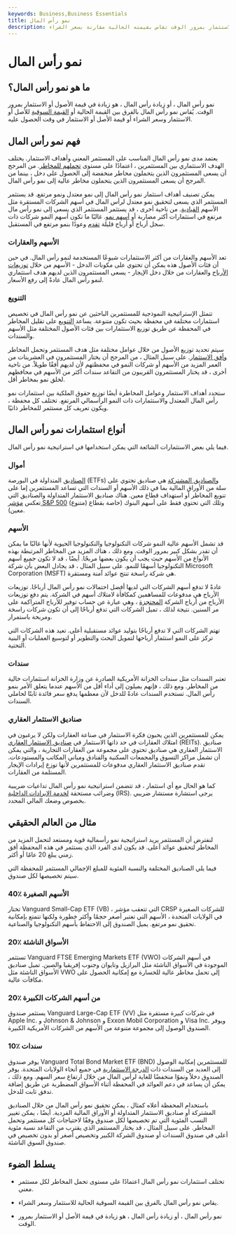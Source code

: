 ```yaml
---
keywords: Business,Business Essentials
title: نمو رأس المال
description: نمو رأس المال هو زيادة في قيمة الأصل أو الاستثمار بمرور الوقت تقاس بقيمته الحالية مقارنة بسعر الشراء.
---
```


# نمو رأس المال
## ما هو نمو رأس المال؟

نمو رأس المال ، أو زيادة رأس المال ، هو زيادة في قيمة الأصول أو الاستثمار بمرور الوقت. يُقاس نمو رأس المال بالفرق بين القيمة الحالية أو [القيمة السوقية](/marketvalue) للأصل أو الاستثمار وسعر الشراء أو قيمة الأصل أو الاستثمار في وقت الحصول عليه.

## فهم نمو رأس المال

يعتمد مدى نمو رأس المال المناسب على المستثمر المعني وأهداف الاستثمار. يختلف الهدف الاستثماري بين المستثمرين ، اعتمادًا على مستوى [تحملهم للمخاطر](/risktolerance). من المرجح أن يسعى المستثمرون الذين يتحملون مخاطر منخفضة إلى الحصول على دخل ، بينما من المرجح أن يسعى المستثمرون الذين يتحملون مخاطر عالية إلى نمو رأس المال.

يمكن تصنيف أهداف استثمار نمو رأس المال إلى نمو معتدل ونمو مرتفع. قد يستثمر المستثمر الذي يسعى لتحقيق نمو معتدل لرأس المال في أسهم الشركات المستقرة مثل الأسهم [القيادية](/bluechip). من ناحية أخرى ، قد يستثمر المستثمر الذي يسعى إلى نمو رأس مال مرتفع في استثمارات أكثر مضاربة أو [أسهم نمو](/growthstock). غالبًا ما تكون أسهم النمو شركات ذات سجل أرباح أو أرباح قليلة [تقدم](/earnings) وعودًا بنمو مرتفع في المستقبل.

### الأسهم والعقارات

تعد الأسهم والعقارات من أكثر الاستثمارات شيوعًا المستخدمة لنمو رأس المال. في حين أن فئات الأصول هذه يمكن أن تحتوي على مكونات الدخل - الأسهم من خلال [توزيعات الأرباح](/dividend) والعقارات من خلال دخل الإيجار - يسعى المستثمرون الذين لديهم هدف استثماري لنمو رأس المال عادةً إلى رفع الأسعار.

### التنويع

تتمثل الإستراتيجية النموذجية للمستثمرين الباحثين عن نمو رأس المال في تخصيص استثمارات مختلفة في محفظة بحيث تكون متنوعة. يساعد [التنويع](/diversification) على تقليل المخاطر في المحفظة عن طريق توزيع الاستثمارات بين فئات الأصول المختلفة مثل الأسهم والسندات.

سيتم تحديد توزيع الأصول من خلال عوامل مختلفة مثل هدف المستثمر وتحمل المخاطر [وأفق الاستثمار](/investment_horizon). على سبيل المثال ، من المرجح أن يختار المستثمرون في العشرينات من العمر المزيد من الأسهم أو شركات النمو في محفظتهم لأن لديهم أفقًا طويلاً. من ناحية أخرى ، قد يختار المستثمرون القريبون من التقاعد سندات أكثر من الأسهم في محافظهم لخلق نمو بمخاطر أقل.

ستحدد أهداف الاستثمار وعوامل المخاطرة أيضًا توزيع حقوق الملكية بين استثمارات نمو رأس المال المعتدل والاستثمارات ذات النمو الرأسمالي المرتفع. تختلف كل محفظة ، ويكون تعريف كل مستثمر للمخاطر ذاتيًا.

## أنواع استثمارات نمو رأس المال

فيما يلي بعض الاستثمارات الشائعة التي يمكن استخدامها في استراتيجية نمو رأس المال.

### أموال

[الصناديق](/etf) المتداولة في البورصة (ETFs) [والصناديق المشتركة](/mutualfund) هي صناديق تحتوي على سلة من الأوراق المالية بما في ذلك الأسهم أو السندات التي تساعد المستثمرين إما على تنويع المخاطر أو استهداف قطاع معين. هناك صناديق الاستثمار المتداولة والصناديق التي تعكس [مؤشر S&P 500](/sp500) (متنوع) وتلك التي تحتوي فقط على أسهم البنوك (خاصة بقطاع معين).

### الأسهم

قد تشمل الأسهم عالية النمو شركات التكنولوجيا والتكنولوجيا الحيوية لأنها غالبًا ما يمكن أن تقدر بشكل كبير بمرور الوقت. ومع ذلك ، هناك المزيد من المخاطر المرتبطة بهذه الأنواع من الأسهم حيث يجب أن يكون بعضها مربحًا. أيضًا ، قد لا تكون جميع أسهم التكنولوجيا أسهمًا للنمو. على سبيل المثال ، قد يجادل البعض بأن شركة Microsoft Corporation (MSFT) هي شركة راسخة تنتج عوائد آمنة ومستقرة.

عادةً لا تدفع أسهم الشركات التي لديها أفضل احتمالات نمو رأس المال أرباحًا. توزيعات الأرباح هي مدفوعات للمساهمين كمكافأة لامتلاك أسهم في الشركة. يتم دفع توزيعات الأرباح من أرباح الشركة [المحتجزة](/retainedearnings) ، وهي عبارة عن حساب توفير للأرباح المتراكمة على مر السنين. نتيجة لذلك ، تميل الشركات التي تدفع أرباحًا إلى أن تكون شركات راسخة ومربحة باستمرار.

تهتم الشركات التي لا تدفع أرباحًا بتوليد عوائد مستقبلية أعلى. تعيد هذه الشركات التي تركز على النمو استثمار أرباحها لتمويل البحث والتطوير أو لتوسيع العمليات أو البنية التحتية.

### سندات

تعتبر السندات مثل سندات الخزانة الأمريكية الصادرة عن وزارة الخزانة استثمارات خالية من المخاطر. ومع ذلك ، فإنهم يميلون إلى أداء أقل من الأسهم عندما يتعلق الأمر بنمو رأس المال. تستخدم السندات عادةً للدخل لأن معظمها يدفع سعر فائدة ثابتًا لحاملي السندات.

### صناديق الاستثمار العقاري

يمكن للمستثمرين الذين يحبون فكرة الاستثمار في صناعة العقارات ولكن لا يرغبون في امتلاك العقارات في حد ذاتها الاستثمار في [صناديق الاستثمار العقاري](/reit) (REITs). صناديق الاستثمار العقاري هي صناديق تحتوي على مجموعة من العقارات التجارية ، والتي يمكن أن تشمل مراكز التسوق والمجمعات السكنية والفنادق ومباني المكاتب والمستودعات. تقدم صناديق الاستثمار العقاري مدفوعات للمستثمرين لأنها توزع إيرادات الإيجار المستلمة من العقارات.

كما هو الحال مع أي استثمار ، قد تتضمن استراتيجية نمو رأس المال تداعيات ضريبية وضرائب مستحقة [لخدمة الإيرادات الداخلية](/irs) (IRS). يرجى استشارة مستشار ضريبي بخصوص وضعك المالي المحدد.

## مثال من العالم الحقيقي

لنفترض أن المستثمر يريد استراتيجية نمو رأسمالية قوية ومستعد لتحمل المزيد من المخاطر لتحقيق عوائد أعلى. قد يكون لدى الفرد الذي يستثمر في هذه المحفظة أفق زمني يبلغ 20 عامًا أو أكثر.

فيما يلي الصناديق المختلفة والنسبة المئوية للمبلغ الإجمالي المستثمر للمحفظة التي سيتم تخصيصها لكل صندوق.

### 40٪ الأسهم الصغيرة

تختار Vanguard Small-Cap ETF (VB) ، التي تتعقب مؤشر CRSP للشركات الصغيرة في الولايات المتحدة ، الأسهم التي تعتبر أصغر حجمًا وأكثر خطورة ولكنها تتمتع بإمكانية تحقيق نمو مرتفع. يميل الصندوق إلى الاحتفاظ بأسهم التكنولوجيا والصناعية.

### 20٪ الأسواق الناشئة

تستثمر Vanguard FTSE Emerging Markets ETF (VWO) في أسهم الشركات الموجودة في الأسواق الناشئة مثل البرازيل وتايوان وجنوب إفريقيا والصين. تميل صناديق الأسواق الناشئة مثل VWO إلى تحمل مخاطر عالية للخسارة مع إمكانية الحصول على مكافآت عالية.

### 20٪ من أسهم الشركات الكبيرة

يستثمر صندوق Vanguard Large-Cap ETF (VV) في شركات كبيرة مستقرة مثل Apple Inc. و Johnson & Johnson و Exxon Mobil Corporation و Visa Inc. ويوفر الصندوق الوصول إلى مجموعة متنوعة من الأسهم من الشركات الأمريكية الكبيرة.

### 10٪ سندات

يوفر صندوق Vanguard Total Bond Market ETF (BND) للمستثمرين إمكانية الوصول إلى العديد من السندات ذات [الدرجة الاستثمارية](/investmentgrade) في جميع أنحاء الولايات المتحدة. يوفر الصندوق دخلاً ونموًا منخفضًا للغاية لرأس المال من خلال ارتفاع سعر السهم. ومع ذلك ، يمكن أن يساعد في دعم العوائد في المحفظة أثناء الأسواق المضطربة عن طريق إضافة تدفق ثابت للدخل.

باستخدام المحفظة أعلاه كمثال ، يمكن تحقيق نمو رأس المال من خلال الصناديق المشتركة أو صناديق الاستثمار المتداولة أو الأوراق المالية الفردية. أيضًا ، يمكن تغيير النسب المئوية التي تم تخصيصها لكل صندوق وفقًا لاحتياجات كل مستثمر وتحمل المخاطر. على سبيل المثال ، قد يختار المستثمر الذي يقترب من التقاعد نسبة مئوية أعلى في صندوق السندات أو صندوق الشركة الكبير وتخصيص أصغر أو بدون تخصيص في صندوق السوق الناشئة.

## يسلط الضوء

- تختلف استثمارات نمو رأس المال اعتمادًا على مستوى تحمل المخاطر لكل مستثمر معني.

- يقاس نمو رأس المال بالفرق بين القيمة السوقية الحالية للاستثمار وسعر الشراء.

- نمو رأس المال ، أو زيادة رأس المال ، هو زيادة في قيمة الأصل أو الاستثمار بمرور الوقت.

